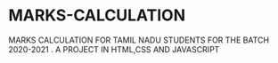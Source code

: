 # MARKS-CALCULATION
MARKS CALCULATION FOR TAMIL NADU STUDENTS FOR THE BATCH 2020-2021 . A PROJECT IN HTML,CSS AND JAVASCRIPT
